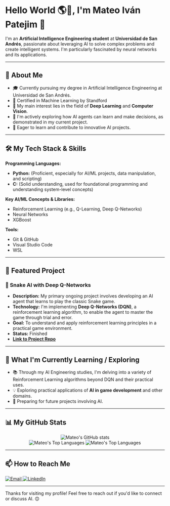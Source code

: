 # Hello World 🌎🌠, I'm Mateo Iván Patejim 👋

I'm an **Artificial Intelligence Engineering student** at **Universidad de San Andrés**, passionate about leveraging AI to solve complex problems and create intelligent systems. I'm particularly fascinated by neural networks and its applications.

---

## 🚀 About Me

*   🎓 Currently pursuing my degree in Artificial Intelligence Engineering at Universidad de San Andrés.
*   🌌 Certified in Machine Learning by Standford
*   🧠 My main interest lies in the field of **Deep Learning** and **Computer Vision**.
*   🐍 I'm actively exploring how AI agents can learn and make decisions, as demonstrated in my current project.
*   🌱 Eager to learn and contribute to innovative AI projects.

---

## 🛠️ My Tech Stack & Skills

**Programming Languages:**
*   **Python:** (Proficient, especially for AI/ML projects, data manipulation, and scripting)
*   **C:** (Solid understanding, used for foundational programming and understanding system-level concepts)

**Key AI/ML Concepts & Libraries:**
*   Reinforcement Learning (e.g., Q-Learning, Deep Q-Networks)
*   Neural Networks
*   XGBoost

**Tools:**
*   Git & GitHub
*   Visual Studio Code
*   WSL

---

## 🌟 Featured Project

### 🐍 Snake AI with Deep Q-Networks
*   **Description:** My primary ongoing project involves developing an AI agent that learns to play the classic Snake game.
*   **Technology:** I'm implementing **Deep Q-Networks (DQN)**, a reinforcement learning algorithm, to enable the agent to master the game through trial and error.
*   **Goal:** To understand and apply reinforcement learning principles in a practical game environment.
*   **Status:** Finished
*   **[Link to Project Repo](https://github.com/MIPatejim/dqn-snake)**


---

## 🌱 What I'm Currently Learning / Exploring

*   📚 Through my AI Engineering studies, I'm delving into a variety of Reinforcement Learning algorithms beyond DQN and their practical uses.
*   💡 Exploring practical applications of **AI in game development** and other domains.
*   🎯 Preparing for future projects involving AI.

---

## 📊 My GitHub Stats

<p align="center">
  <img src="https://github-readme-stats.vercel.app/api?username=MIPatejim&show_icons=true&theme=radical&hide_border=true&count_private=true" alt="Mateo's GitHub stats" />
  <br/>
  <img src="https://github-readme-stats.vercel.app/api/top-langs/?username=MIPatejim&layout=compact&theme=radical&hide_border=true" alt="Mateo's Top Languages" />
  <img src="https://github-readme-stats.vercel.app/api/top-langs/?username=MIPatejim&layout=compact&theme=radical&hide_border=true" alt="Mateo's Top Languages" />
</p>

---

## 📫 How to Reach Me

<p align="left">
  <a href="mailto:mpatejim@gmail.com">
    <img src="https://img.shields.io/badge/Email-mpatejim@gmail.com-blue?style=for-the-badge&logo=gmail&logoColor=white" alt="Email"/>
  </a>
  <a href="https://www.linkedin.com/in/mateo-iv%C3%A1n-patejim-264121315/" target="_blank">
    <img src="https://img.shields.io/badge/LinkedIn-%230077B5.svg?&style=for-the-badge&logo=linkedin&logoColor=white" alt="LinkedIn"/>
  </a>
</p>

---

Thanks for visiting my profile! Feel free to reach out if you'd like to connect or discuss AI. 😊
